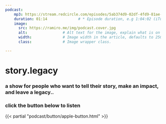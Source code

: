 ```yaml
---
podcast:
    mp3: https://stream.redcircle.com/episodes/5ab374d9-02df-4fd9-81ae-0742c7da373d/stream.mp3
    duration: 01:14              # * Episode duration, e.g 1:04:02 (iTunes).
    image:
      src: https://ramiro.me/img/podcast.cover.jpg
      alt:                # Alt text for the image, explain what is on the image.
      width:              # Image width in the article, defaults to 250px.
      class:              # Image wrapper class.

---
```

# story.legacy
### a show for people who want to tell their story, make an impact, and leave a legacy..

### click the button below to listen
{{< partial "podcast/button/apple-button.html" >}}
